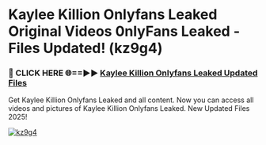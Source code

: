 # Kaylee Killion Onlyfans Leaked Original Videos 0nlyFans Leaked - Files Updated! (kz9g4)

<h3>🔴 CLICK HERE 🌐==►► <a href="https://tinyurl.com/x26r9saj" rel="nofollow">Kaylee Killion Onlyfans Leaked Updated Files</a></h3>

Get Kaylee Killion Onlyfans Leaked and all content. Now you can access all videos and pictures of Kaylee Killion Onlyfans Leaked. New Updated Files 2025!

[![kz9g4](https://i.imgur.com/LkgZPqh.gif)](https://tinyurl.com/x26r9saj)
